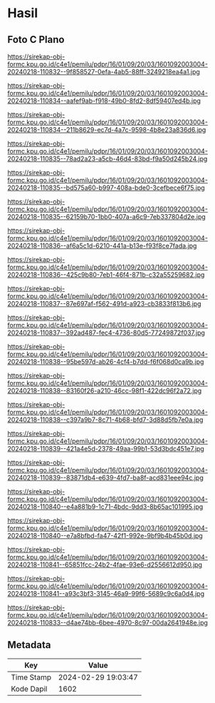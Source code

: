 # Hasil

## Foto C Plano

https://sirekap-obj-formc.kpu.go.id/c4e1/pemilu/pdpr/16/01/09/20/03/1601092003004-20240218-110832--9f858527-0efa-4ab5-88ff-3249218ea4a1.jpg

https://sirekap-obj-formc.kpu.go.id/c4e1/pemilu/pdpr/16/01/09/20/03/1601092003004-20240218-110834--aafef9ab-f918-49b0-8fd2-8df59407ed4b.jpg

https://sirekap-obj-formc.kpu.go.id/c4e1/pemilu/pdpr/16/01/09/20/03/1601092003004-20240218-110834--211b8629-ec7d-4a7c-9598-4b8e23a836d6.jpg

https://sirekap-obj-formc.kpu.go.id/c4e1/pemilu/pdpr/16/01/09/20/03/1601092003004-20240218-110835--78ad2a23-a5cb-46d4-83bd-f9a50d245b24.jpg

https://sirekap-obj-formc.kpu.go.id/c4e1/pemilu/pdpr/16/01/09/20/03/1601092003004-20240218-110835--bd575a60-b997-408a-bde0-3cefbece6f75.jpg

https://sirekap-obj-formc.kpu.go.id/c4e1/pemilu/pdpr/16/01/09/20/03/1601092003004-20240218-110835--62159b70-1bb0-407a-a6c9-7eb337804d2e.jpg

https://sirekap-obj-formc.kpu.go.id/c4e1/pemilu/pdpr/16/01/09/20/03/1601092003004-20240218-110836--af6a5c1d-6210-441a-b13e-f93f8ce7fada.jpg

https://sirekap-obj-formc.kpu.go.id/c4e1/pemilu/pdpr/16/01/09/20/03/1601092003004-20240218-110836--425c9b80-7eb1-46f4-871b-c32a55259682.jpg

https://sirekap-obj-formc.kpu.go.id/c4e1/pemilu/pdpr/16/01/09/20/03/1601092003004-20240218-110837--87e697af-f562-491d-a923-cb3833f813b6.jpg

https://sirekap-obj-formc.kpu.go.id/c4e1/pemilu/pdpr/16/01/09/20/03/1601092003004-20240218-110837--392ad487-fec4-4736-80d5-77249872f037.jpg

https://sirekap-obj-formc.kpu.go.id/c4e1/pemilu/pdpr/16/01/09/20/03/1601092003004-20240218-110838--95be597d-ab26-4cf4-b7dd-f6f068d0ca9b.jpg

https://sirekap-obj-formc.kpu.go.id/c4e1/pemilu/pdpr/16/01/09/20/03/1601092003004-20240218-110838--83160f26-a210-46cc-98f1-422dc96f2a72.jpg

https://sirekap-obj-formc.kpu.go.id/c4e1/pemilu/pdpr/16/01/09/20/03/1601092003004-20240218-110838--c397a9b7-8c71-4b68-bfd7-3d88d5fb7e0a.jpg

https://sirekap-obj-formc.kpu.go.id/c4e1/pemilu/pdpr/16/01/09/20/03/1601092003004-20240218-110839--421a4e5d-2378-49aa-99b1-53d3bdc451e7.jpg

https://sirekap-obj-formc.kpu.go.id/c4e1/pemilu/pdpr/16/01/09/20/03/1601092003004-20240218-110839--83871db4-e639-4fd7-ba8f-acd831eee94c.jpg

https://sirekap-obj-formc.kpu.go.id/c4e1/pemilu/pdpr/16/01/09/20/03/1601092003004-20240218-110840--e4a881b9-1c71-4bdc-9dd3-8b65ac101995.jpg

https://sirekap-obj-formc.kpu.go.id/c4e1/pemilu/pdpr/16/01/09/20/03/1601092003004-20240218-110840--e7a8bfbd-fa47-42f1-992e-9bf9b4b45b0d.jpg

https://sirekap-obj-formc.kpu.go.id/c4e1/pemilu/pdpr/16/01/09/20/03/1601092003004-20240218-110841--65851fcc-24b2-4fae-93e6-d2556612d950.jpg

https://sirekap-obj-formc.kpu.go.id/c4e1/pemilu/pdpr/16/01/09/20/03/1601092003004-20240218-110841--a93c3bf3-3145-46a9-99f6-5689c9c6a0d4.jpg

https://sirekap-obj-formc.kpu.go.id/c4e1/pemilu/pdpr/16/01/09/20/03/1601092003004-20240218-110833--d4ae74bb-6bee-4970-8c97-00da2641948e.jpg


## Metadata

| Key        | Value               |
| ---------- | ------------------- |
| Time Stamp | 2024-02-29 19:03:47 |
| Kode Dapil | 1602                |



